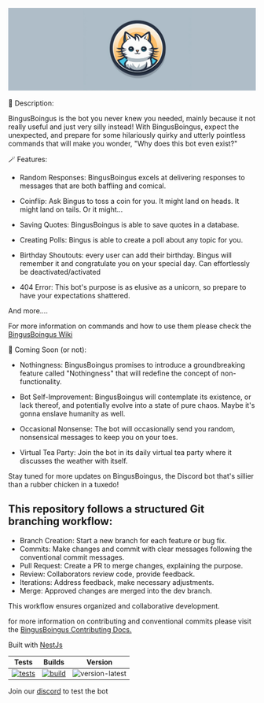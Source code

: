 ![Banner](src/assets/bingusbanner.svg)

🤖 Description:

BingusBoingus is the bot you never knew you needed, mainly because it not really useful and just very silly instead! With BingusBoingus, expect the unexpected, and prepare for some hilariously quirky and utterly pointless commands that will make you wonder, "Why does this bot even exist?"

🪄 Features:

- Random Responses: BingusBoingus excels at delivering responses to messages that are both baffling and comical.

- Coinflip: Ask Bingus to toss a coin for you. It might land on heads. It might land on tails. Or it might...

- Saving Quotes: BingusBoingus is able to save quotes in a database.

- Creating Polls: Bingus is able to create a poll about any topic for you.

- Birthday Shoutouts: every user can add their birthday. Bingus will remember it and congratulate you on your special day. Can effortlessly be deactivated/activated

- 404 Error: This bot's purpose is as elusive as a unicorn, so prepare to have your expectations shattered.

And more....

For more information on commands and how to use them please check the [BingusBoingus Wiki](https://github.com/Blvckleg/BingusBoingus/wiki)

🎉 Coming Soon (or not):

- Nothingness: BingusBoingus promises to introduce a groundbreaking feature called "Nothingness" that will redefine the concept of non-functionality.

- Bot Self-Improvement: BingusBoingus will contemplate its existence, or lack thereof, and potentially evolve into a state of pure chaos. Maybe it's gonna enslave humanity as well.

- Occasional Nonsense: The bot will occasionally send you random, nonsensical messages to keep you on your toes.

- Virtual Tea Party: Join the bot in its daily virtual tea party where it discusses the weather with itself.

Stay tuned for more updates on BingusBoingus, the Discord bot that's sillier than a rubber chicken in a tuxedo!

## This repository follows a structured Git branching workflow:

- Branch Creation: Start a new branch for each feature or bug fix.
- Commits: Make changes and commit with clear messages following the conventional commit messages.
- Pull Request: Create a PR to merge changes, explaining the purpose.
- Review: Collaborators review code, provide feedback.
- Iterations: Address feedback, make necessary adjustments.
- Merge: Approved changes are merged into the dev branch.

This workflow ensures organized and collaborative development.

for more information on contributing and conventional commits please visit the [BingusBoingus Contributing Docs.](https://github.com/Blvckleg/BingusBoingus/blob/master/CONTRIBUTING.md)

Built with [NestJs](https://github.com/nestjs)

|                                                                                     Tests                                                                                      |                                                                                    Builds                                                                                    |                                                                                                Version                                                                                                |
| :----------------------------------------------------------------------------------------------------------------------------------------------------------------------------: | :--------------------------------------------------------------------------------------------------------------------------------------------------------------------------: | :---------------------------------------------------------------------------------------------------------------------------------------------------------------------------------------------------: |
| [![tests](https://github.com/blvckleg/bingusboingus/actions/workflows/docker-test.yml/badge.svg)](https://github.com/blvckleg/bingusboingus/actions/workflows/docker-test.yml) | [![build](https://github.com/blvckleg/bingusboingus/actions/workflows/docker-dev.yml/badge.svg)](https://github.com/blvckleg/bingusboingus/actions/workflows/docker-dev.yml) | ![version-latest](https://img.shields.io/badge/dynamic/json?url=https%3A%2F%2Fgithub.com%2FBingusBoingus-Developer-Team%2FBingusBoingus%2Fraw%2Fmaster%2Fpackage.json&query=%24.version&label=latest) |

Join our [discord](https://discord.gg/ZpSweJNTSF) to test the bot
